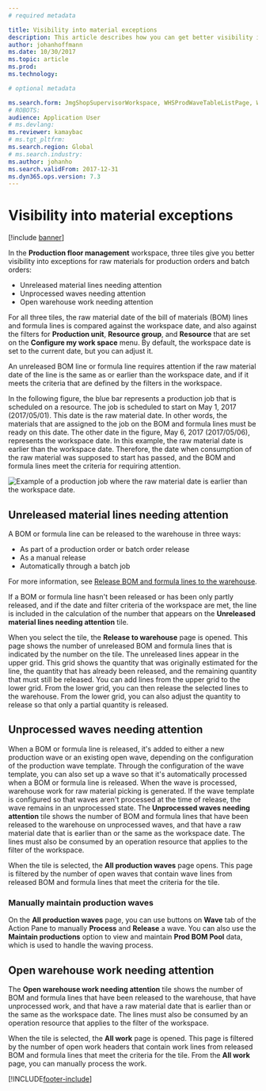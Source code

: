 ```yaml
---
# required metadata

title: Visibility into material exceptions
description: This article describes how you can get better visibility into exceptions for raw materials for production orders and batch orders.
author: johanhoffmann
ms.date: 10/30/2017
ms.topic: article
ms.prod: 
ms.technology: 

# optional metadata

ms.search.form: JmgShopSupervisorWorkspace, WHSProdWaveTableListPage, WHSProdWaveTableManageBOMPool
# ROBOTS: 
audience: Application User
# ms.devlang: 
ms.reviewer: kamaybac
# ms.tgt_pltfrm: 
ms.search.region: Global
# ms.search.industry: 
ms.author: johanho
ms.search.validFrom: 2017-12-31
ms.dyn365.ops.version: 7.3
---
```

# Visibility into material exceptions

[!include [banner](../includes/banner.md)]

In the **Production floor management** workspace, three tiles give you better visibility into exceptions for raw materials for production orders and batch orders:

- Unreleased material lines needing attention
- Unprocessed waves needing attention
- Open warehouse work needing attention

For all three tiles, the raw material date of the bill of materials (BOM) lines and formula lines is compared against the workspace date, and also against the filters for **Production unit**, **Resource group**, and **Resource** that are set on the **Configure my work space** menu. By default, the workspace date is set to the current date, but you can adjust it.

An unreleased BOM line or formula line requires attention if the raw material date of the line is the same as or earlier than the workspace date, and if it meets the criteria that are defined by the filters in the workspace.

In the following figure, the blue bar represents a production job that is scheduled on a resource. The job is scheduled to start on May 1, 2017 (2017/05/01). This date is the raw material date. In other words, the materials that are assigned to the job on the BOM and formula lines must be ready on this date. The other date in the figure, May 6, 2017 (2017/05/06), represents the workspace date. In this example, the raw material date is earlier than the workspace date. Therefore, the date when consumption of the raw material was supposed to start has passed, and the BOM and formula lines meet the criteria for requiring attention.

![Example of a production job where the raw material date is earlier than the workspace date.](./media/improved-visibility.png)

## Unreleased material lines needing attention

A BOM or formula line can be released to the warehouse in three ways:

- As part of a production order or batch order release
- As a manual release
- Automatically through a batch job

For more information, see [Release BOM and formula lines to the warehouse](releasing-bom-and-formula-lines-to-warehouse.md). 

If a BOM or formula line hasn't been released or has been only partly released, and if the date and filter criteria of the workspace are met, the line is included in the calculation of the number that appears on the **Unreleased material lines needing attention** tile.

When you select the tile, the **Release to warehouse** page is opened. This page shows the number of unreleased BOM and formula lines that is indicated by the number on the tile. The unreleased lines appear in the upper grid. This grid shows the quantity that was originally estimated for the line, the quantity that has already been released, and the remaining quantity that must still be released. You can add lines from the upper grid to the lower grid. From the lower grid, you can then release the selected lines to the warehouse. From the lower grid, you can also adjust the quantity to release so that only a partial quantity is released.

## Unprocessed waves needing attention

When a BOM or formula line is released, it's added to either a new production wave or an existing open wave, depending on the configuration of the production wave template. Through the configuration of the wave template, you can also set up a wave so that it's automatically processed when a BOM or formula line is released. When the wave is processed, warehouse work for raw material picking is generated. If the wave template is configured so that waves aren't processed at the time of release, the wave remains in an unprocessed state. The **Unprocessed waves needing attention** tile shows the number of BOM and formula lines that have been released to the warehouse on unprocessed waves, and that have a raw material date that is earlier than or the same as the workspace date. The lines must also be consumed by an operation resource that applies to the filter of the workspace.

When the tile is selected, the **All production waves** page opens. This page is filtered by the number of open waves that contain wave lines from released BOM and formula lines that meet the criteria for the tile.

### Manually maintain production waves

On the **All production waves** page, you can use buttons on **Wave** tab of the Action Pane to manually **Process** and **Release** a wave. You can also use the **Maintain productions** option to view and maintain **Prod BOM Pool** data, which is used to handle the waving process.

## Open warehouse work needing attention

The **Open warehouse work needing attention** tile shows the number of BOM and formula lines that have been released to the warehouse, that have unprocessed work, and that have a raw material date that is earlier than or the same as the workspace date. The lines must also be consumed by an operation resource that applies to the filter of the workspace.

When the tile is selected, the **All work** page is opened. This page is filtered by the number of open work headers that contain work lines from released BOM and formula lines that meet the criteria for the tile. From the **All work** page, you can manually process the work.


[!INCLUDE[footer-include](../../includes/footer-banner.md)]